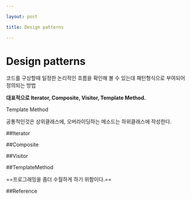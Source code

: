 ---
layout: post
title: Design patterns
---

# Design patterns

코드를 구상할때 일정한 논리적인 흐름을 확인해 볼 수 있는데 패턴형식으로 부여되어 정의되는 방법

**대표적으로 Iterator, Composite, Visitor, Template Method.**

Template Method
공통적인것은 상위클래스에, 오버라이딩하는 메소드는 하위클래스에 작성한다.

##Iterator

##Composite

##Visitor

##TemplateMethod


==프로그래밍을 좀더 수월하게 하기 위함이다.==

##Reference


